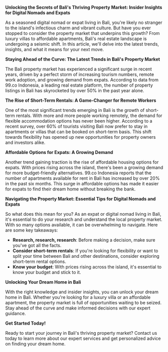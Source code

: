 **Unlocking the Secrets of Bali's Thriving Property Market: Insider Insights for Digital Nomads and Expats**

As a seasoned digital nomad or expat living in Bali, you're likely no stranger to the island's infectious charm and vibrant culture. But have you ever stopped to consider the property market that underpins this growth? From luxury villas to affordable apartments, Bali's real estate landscape is undergoing a seismic shift. In this article, we'll delve into the latest trends, insights, and what it means for your next move.

**Staying Ahead of the Curve: The Latest Trends in Bali's Property Market**

The Bali property market has experienced a significant surge in recent years, driven by a perfect storm of increasing tourism numbers, remote work adoption, and growing demand from expats. According to data from 99.co Indonesia, a leading real estate platform, the number of property listings in Bali has skyrocketed by over 50% in the past year alone.

**The Rise of Short-Term Rentals: A Game-Changer for Remote Workers**

One of the most significant trends emerging in Bali is the growth of short-term rentals. With more and more people working remotely, the demand for flexible accommodation options has never been higher. According to a recent survey, over 60% of tourists visiting Bali now prefer to stay in apartments or villas that can be booked on short-term basis. This shift towards flexibility has opened up new opportunities for property owners and investors alike.

**Affordable Options for Expats: A Growing Demand**

Another trend gaining traction is the rise of affordable housing options for expats. With prices rising across the island, there's been a growing demand for more budget-friendly alternatives. 99.co Indonesia reports that the number of apartments available for rent in Bali has increased by over 20% in the past six months. This surge in affordable options has made it easier for expats to find their dream home without breaking the bank.

**Navigating the Property Market: Essential Tips for Digital Nomads and Expats**

So what does this mean for you? As an expat or digital nomad living in Bali, it's essential to do your research and understand the local property market. With so many options available, it can be overwhelming to navigate. Here are some key takeaways:

*   **Research, research, research**: Before making a decision, make sure you've got all the facts.
*   **Consider short-term rentals**: If you're looking for flexibility or want to split your time between Bali and other destinations, consider exploring short-term rental options.
*   **Know your budget**: With prices rising across the island, it's essential to know your budget and stick to it.

**Unlocking Your Dream Home in Bali**

With the right knowledge and insider insights, you can unlock your dream home in Bali. Whether you're looking for a luxury villa or an affordable apartment, the property market is full of opportunities waiting to be seized. Stay ahead of the curve and make informed decisions with our expert guidance.

**Get Started Today!**

Ready to start your journey in Bali's thriving property market? Contact us today to learn more about our expert services and get personalized advice on finding your dream home.